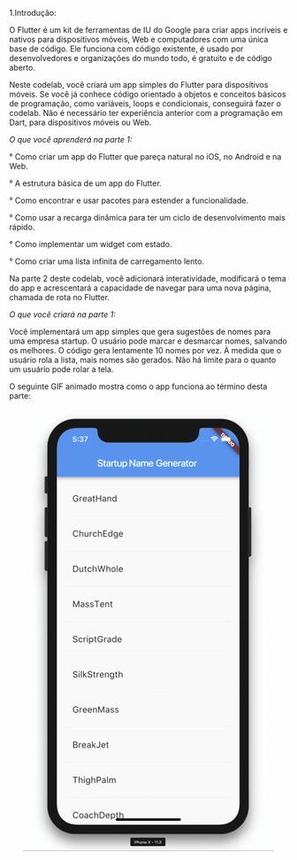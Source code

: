 1.Introdução:
   
O Flutter é um kit de ferramentas de IU do Google para criar apps incríveis e nativos para dispositivos móveis, 
Web e computadores com uma única base de código. Ele funciona com código existente, é usado por desenvolvedores 
e organizações do mundo todo, é gratuito e de código aberto.

Neste codelab, você criará um app simples do Flutter para dispositivos móveis. Se você já conhece código 
orientado a objetos e conceitos básicos de programação, como variáveis, loops e condicionais, conseguirá 
fazer o codelab. Não é necessário ter experiência anterior com a programação em Dart, para dispositivos móveis ou Web.
    
_O que você aprenderá na parte 1:_
   
 ° Como criar um app do Flutter que pareça natural no iOS, no Android e na Web.

 ° A estrutura básica de um app do Flutter.

 ° Como encontrar e usar pacotes para estender a funcionalidade.

 ° Como usar a recarga dinâmica para ter um ciclo de desenvolvimento mais rápido.

 ° Como implementar um widget com estado.

 ° Como criar uma lista infinita de carregamento lento.
   
Na parte 2 deste codelab, você adicionará interatividade, modificará o tema do app e acrescentará a capacidade de 
navegar para uma nova página, chamada de rota no Flutter.
   
_O que você criará na parte 1:_
 
 Você implementará um app simples que gera sugestões de nomes para uma empresa startup. O usuário pode marcar e desmarcar nomes, 
 salvando os melhores. O código gera lentamente 10 nomes por vez. À medida que o usuário rola a lista, mais nomes são gerados. 
 Não há limite para o quanto um usuário pode rolar a tela.
   
 O seguinte GIF animado mostra como o app funciona ao término desta parte:

<p align="center">
  <a href="https://github.com/CarlosViniMSouza/codelab-google-num1/blob/master/Resume_Lessons/Img1.gif">
    <img src="https://github.com/CarlosViniMSouza/codelab-google-num1/blob/master/Resume_Lessons/Img1.gif"/>
  </a>
</p>